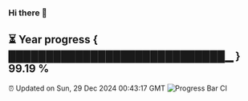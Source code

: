 ### Hi there 👋
⏳ Year progress { █████████████████████████████▁ } 99.19 %
---
⏰ Updated on Sun, 29 Dec 2024 00:43:17 GMT
![Progress Bar CI](https://github.com/Moyi321/Moyi321/workflows/Progress%20Bar%20CI/badge.svg)
